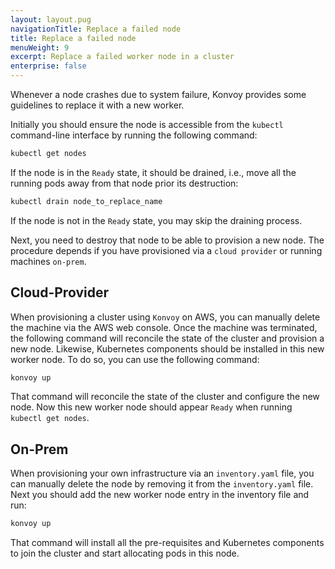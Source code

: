 ```yaml
---
layout: layout.pug
navigationTitle: Replace a failed node
title: Replace a failed node
menuWeight: 9
excerpt: Replace a failed worker node in a cluster
enterprise: false
---
```


Whenever a node crashes due to system failure, Konvoy provides some guidelines to replace it with a new worker.

Initially you should ensure the node is accessible from the `kubectl` command-line interface by running the following command:

```bash
kubectl get nodes
```

If the node is in the `Ready` state, it should be drained, i.e., move all the running pods away from that node prior its destruction:

```bash
kubectl drain node_to_replace_name
```

If the node is not in the `Ready` state, you may skip the draining process.

Next, you need to destroy that node to be able to provision a new node.
The procedure depends if you have provisioned via a `cloud provider` or running machines `on-prem`.

## Cloud-Provider

When provisioning a cluster using `Konvoy` on AWS, you can manually delete the machine via the AWS web console.
Once the machine was terminated, the following command will reconcile the state of the cluster and provision a new node.
Likewise, Kubernetes components should be installed in this new worker node.
To do so, you can use the following command:

```bash
konvoy up
```

That command will reconcile the state of the cluster and configure the new node.
Now this new worker node should appear `Ready` when running `kubectl get nodes`.

## On-Prem

When provisioning your own infrastructure via an `inventory.yaml` file, you can manually delete the node by removing it from the `inventory.yaml` file.
Next you should add the new worker node entry in the inventory file and run:

```bash
konvoy up
```

That command will install all the pre-requisites and Kubernetes components to join the cluster and start allocating pods in this node.
